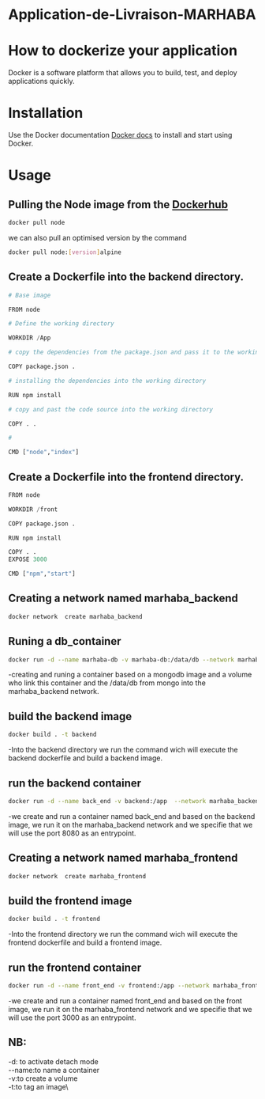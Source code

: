 # Application-de-Livraison-MARHABA
# How to dockerize your application

Docker is a software platform that allows you to build, test, and deploy applications quickly.

# Installation

Use the Docker documentation [Docker docs](https://docs.docker.com/desktop/install/windows-install/) to install and start using Docker.

# Usage


## Pulling the Node image from the [Dockerhub](https://hub.docker.com/_/node)
```bash
docker pull node
```
we can also pull an optimised version by the command
```bash
docker pull node:[version]alpine
```
## Create a Dockerfile into the backend directory.

```python
# Base image

FROM node

# Define the working directory

WORKDIR /App

# copy the dependencies from the package.json and pass it to the working directory

COPY package.json .

# installing the dependencies into the working directory

RUN npm install

# copy and past the code source into the working directory

COPY . .

# 

CMD ["node","index"]
```

## Create a Dockerfile into the frontend directory.

```python
FROM node

WORKDIR /front

COPY package.json .

RUN npm install

COPY . .
EXPOSE 3000

CMD ["npm","start"]
```
## Creating a network named marhaba_backend 
```bash
docker network  create marhaba_backend
```
## Runing a db_container 
```bash
docker run -d --name marhaba-db -v marhaba-db:/data/db --network marhaba_backend mongo
```
-creating and runing a container based on a mongodb image and a volume who link this container and the /data/db from mongo into the marhaba_backend network.

## build the backend image 
```bash
docker build . -t backend
```
-Into the backend directory we run the command wich will execute the backend dockerfile and build a backend image.
## run the backend container 
```bash
docker run -d --name back_end -v backend:/app  --network marhaba_backend -p 8080:8080 backend
```
-we create and run a container named back_end and based on the backend image, we run it on the marhaba_backend network and we specifie that we will use the port 8080 as an entrypoint.

## Creating a network named marhaba_frontend
```bash
docker network  create marhaba_frontend
```
## build the frontend image 
```bash
docker build . -t frontend
```
-Into the frontend directory we run the command wich will execute the frontend dockerfile and build a frontend image.

## run the frontend container 
```bash
docker run -d --name front_end -v frontend:/app --network marhaba_frontend -p 3000:3000 frontend
```
-we create and run a container named front_end and based on the front image, we run it on the marhaba_frontend network and we specifie that we will use the port 3000 as an entrypoint.
## NB:
-d: to activate detach mode\
--name:to name a container\
-v:to create a volume\
-t:to tag an image\
